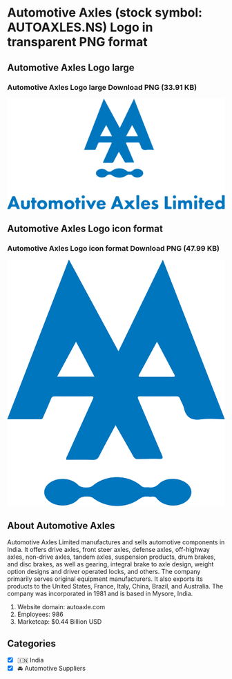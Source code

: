 # Automotive Axles (stock symbol: AUTOAXLES.NS) Logo in transparent PNG format

## Automotive Axles Logo large

### Automotive Axles Logo large Download PNG (33.91 KB)

![Automotive Axles Logo large Download PNG (33.91 KB)](/img/orig/AUTOAXLES.NS_BIG-93e2ec81.png)

## Automotive Axles Logo icon format

### Automotive Axles Logo icon format Download PNG (47.99 KB)

![Automotive Axles Logo icon format Download PNG (47.99 KB)](/img/orig/AUTOAXLES.NS-b142d8bd.png)

## About Automotive Axles

Automotive Axles Limited manufactures and sells automotive components in India. It offers drive axles, front steer axles, defense axles, off-highway axles, non-drive axles, tandem axles, suspension products, drum brakes, and disc brakes, as well as gearing, integral brake to axle design, weight option designs and driver operated locks, and others. The company primarily serves original equipment manufacturers. It also exports its products to the United States, France, Italy, China, Brazil, and Australia. The company was incorporated in 1981 and is based in Mysore, India.

1. Website domain: autoaxle.com
2. Employees: 986
3. Marketcap: $0.44 Billion USD


## Categories
- [x] 🇮🇳 India
- [x] 🚘 Automotive Suppliers
